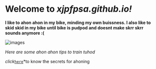 # Welcome to *xjpfpsa.github.io!*
**I like to ahon ahon in my bike, minding my own buissness. I also like to skid skid in my bike until bike is pudpod and doesnt make skrr skrr sounds anymore :(**

![images](https://user-images.githubusercontent.com/118147500/202056203-aa9fad85-c77a-45fc-8461-bdddc005fc06.png)

*Here are some ahon ahon tips to train tuhod*

*click*[`here`](https://www.youtube.com/watch?v=zuxclYwVTXI)*to know the secrets for ahoning


